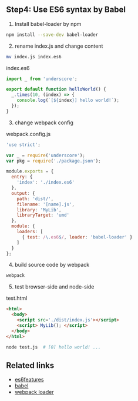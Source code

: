 Step4: Use ES6 syntax by Babel
---
1. Install babel-loader by npm

  ```bash
  npm install --save-dev babel-loader
  ```

2. rename index.js and change content

  ```bash
  mv index.js index.es6
  ```

  index.es6
  ```javascript
  import _ from 'underscore';

  export default function helloWorld() {
    _.times(10, (index) => {
      console.log(`[${index}] hello world!`);
    });
  }
  ```

3. change webpack config

  webpack.config.js
  ```javascript
  'use strict';

  var _ = require('underscore');
  var pkg = require('./package.json');

  module.exports = {
    entry: {
      'index': './index.es6'
    },
    output: {
      path: 'dist/',
      filename: '[name].js',
      library: 'MyLib',
      libraryTarget: 'umd'
    },
    module: {
      loaders: [
        { test: /\.es6$/, loader: 'babel-loader' }
      ]
    }
  };
  ```

4. build source code by webpack

  ```bash
  webpack
  ```

5. test browser-side and node-side

  test.html
  ```html
  <html>
    <body>
      <script src='./dist/index.js'></script>
      <script> MyLib(); </script>
    </body>
  </html>
  ```

  ```bash
  node test.js  # [0] hello world! ...
  ```

Related links
---
+ [es6features](https://github.com/lukehoban/es6features)
+ [babel](https://github.com/babel/babel)
+ [webpack loader](http://webpack.github.io/docs/using-loaders.html)
